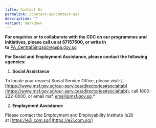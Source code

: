 ```yaml
---
title: Contact Us
permalink: /contact-us/contact-us/
description: ""
variant: markdown
---
```

**For enquiries or to collaborate with the CDC on our programmes and initiatives, please call us at 67157500, or write in to**&nbsp;[PA_CentralSingapore@pa.gov.sg](mailto:pa_centralsingapore@pa.gov.sg)

**For Social and Employment Assistance, please contact the following agencies:**

1.  **Social Assistance**

To locate your nearest Social Service Office, please visit:&nbsp;[         [https://www.msf.gov.sg/our-services/directories#socialtab](https://www.msf.gov.sg/our-services/directories#socialtab)), call 1800-222-0000, or email&nbsp;msf\_email@msf.gov.sg.*   

2. **Employment Assistance**

Please contact the Employment and Employability Institute (e2i) at&nbsp;[https://e2i.com.sg/](https://e2i.com.sg/)